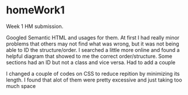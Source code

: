 # homeWork1
Week 1 HM submission. 

Googled Semantic HTML and usages for them. At first I had really minor problems that others may not find what was wrong, but it was not being able to ID the structure/order. I searched a little more online and found a helpful diagram that showed to me the correct order/structure. Some sections had an ID but not a class and vice versa. Had to add a couple

I changed a couple of codes on CSS to reduce repition by minimizing its length. I found that alot of them were pretty excessive and just taking too much space
